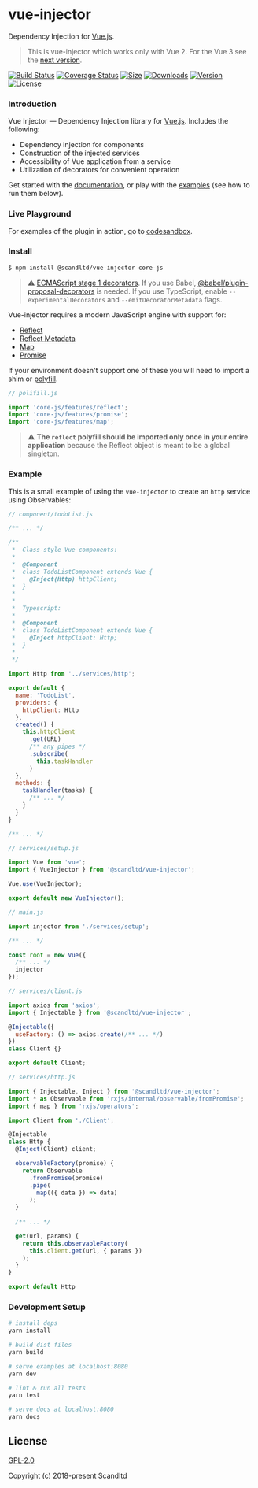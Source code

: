 # vue-injector
Dependency Injection for [Vue.js](http://vuejs.org). 

> This is vue-injector which works only with Vue 2. For the Vue 3 see the [next version](https://www.npmjs.com/package/@scandltd/vue-injector/v/next).

[![Build Status](https://img.shields.io/circleci/project/github/Scandltd/vue-injector/master.svg?longCache=true&style=flat-square)](https://circleci.com/gh/Scandltd/vue-injector)
[![Coverage Status](https://img.shields.io/coveralls/github/Scandltd/vue-injector?style=flat-square)](https://coveralls.io/github/Scandltd/vue-injector)
[![Size](https://img.shields.io/bundlephobia/minzip/@scandltd/vue-injector.svg?style=flat-square)](https://www.npmjs.com/package/@scandltd/vue-injector)
[![Downloads](https://img.shields.io/npm/dt/@scandltd/vue-injector.svg?longCache=true&style=flat-square)](https://www.npmjs.com/package/@scandltd/vue-injector)
[![Version](https://img.shields.io/npm/v/@scandltd/vue-injector.svg?longCache=true&style=flat-square)](https://www.npmjs.com/package/@scandltd/vue-injector)
[![License](https://img.shields.io/npm/l/@scandltd/vue-injector.svg?longCache=true&style=flat-square)](https://www.npmjs.com/package/@scandltd/vue-injector)

### Introduction

Vue Injector — Dependency Injection library for [Vue.js](https://ru.vuejs.org/). Includes the following:

- Dependency injection for components
- Construction of the injected services
- Accessibility of Vue application from a service
- Utilization of decorators for convenient operation

Get started with the [documentation](https://vue-injector.netlify.com/guide/), or play with the [examples](https://github.com/Scandltd/vue-injector/tree/master/examples) (see how to run them below).

### Live Playground

For examples of the plugin in action, go to [codesandbox](https://codesandbox.io/s/github/stelitsyn-sc/vue-injector-example).

### Install

```bash 
$ npm install @scandltd/vue-injector core-js
```

> :warning:
[ECMAScript stage 1 decorators](https://github.com/wycats/javascript-decorators/blob/master/README.md).
If you use Babel, [@babel/plugin-proposal-decorators](https://github.com/babel/babel/tree/master/packages/babel-plugin-proposal-decorators) is needed.
If you use TypeScript, enable `--experimentalDecorators` and `--emitDecoratorMetadata` flags.

Vue-injector requires a modern JavaScript engine with support for:

- [Reflect](https://developer.mozilla.org/ru/docs/Web/JavaScript/Reference/Global_Objects/Reflect)
- [Reflect Metadata](https://rbuckton.github.io/reflect-metadata/)
- [Map](https://developer.mozilla.org/en-US/docs/Web/JavaScript/Reference/Global_Objects/Map)
- [Promise](https://developer.mozilla.org/en-US/docs/Web/JavaScript/Reference/Global_Objects/Promise)

If your environment doesn't support one of these you will need to import a shim or [polyfill](https://github.com/zloirock/core-js/).

```js
// polifill.js

import 'core-js/features/reflect';
import 'core-js/features/promise';
import 'core-js/features/map';
```

> :warning: **The `reflect` polyfill should be imported only once in your entire application** because the Reflect object is meant to be a global singleton.

### Example

This is a small example of using the `vue-injector` to create an `http` service using Observables:

```js
// component/todoList.js

/** ... */

/** 
 *  Class-style Vue components:
 *  
 *  @Component
 *  class TodoListComponent extends Vue {
 *    @Inject(Http) httpClient;
 *  }
 *  
 *  
 *  Typescript:
 *  
 *  @Component
 *  class TodoListComponent extends Vue {
 *    @Inject httpClient: Http;
 *  }
 *  
 */

import Http from '../services/http';

export default {
  name: 'TodoList',
  providers: {
    httpClient: Http
  },
  created() {
    this.httpClient
      .get(URL)
      /** any pipes */
      .subscribe(
        this.taskHandler
      )
  },
  methods: {
    taskHandler(tasks) {
      /** ... */
    }
  }
}

/** ... */

```

```js
// services/setup.js

import Vue from 'vue';
import { VueInjector } from '@scandltd/vue-injector';

Vue.use(VueInjector);

export default new VueInjector();

```

```js
// main.js

import injector from './services/setup';

/** ... */

const root = new Vue({
  /** ... */
  injector
});

```

```js
// services/client.js

import axios from 'axios';
import { Injectable } from '@scandltd/vue-injector';

@Injectable({
  useFactory: () => axios.create(/** ... */)
})
class Client {}

export default Client;

```

```js
// services/http.js

import { Injectable, Inject } from '@scandltd/vue-injector';
import * as Observable from 'rxjs/internal/observable/fromPromise';
import { map } from 'rxjs/operators';

import Client from './Client';

@Injectable
class Http {
  @Inject(Client) client;

  observableFactory(promise) {
    return Observable
      .fromPromise(promise)
      .pipe(
        map(({ data }) => data)
      );
  }
  
  /** ... */

  get(url, params) {
    return this.observableFactory(
      this.client.get(url, { params })
    );
  }
}

export default Http

```


### Development Setup

``` bash
# install deps
yarn install

# build dist files
yarn build

# serve examples at localhost:8080
yarn dev

# lint & run all tests
yarn test

# serve docs at localhost:8080
yarn docs
```

## License

[GPL-2.0](https://opensource.org/licenses/GPL-2.0)

Copyright (c) 2018-present Scandltd


